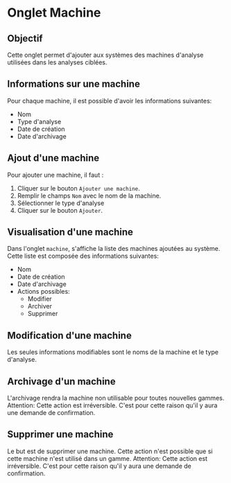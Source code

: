 <!--
SPDX-FileCopyrightText: 2024 Marcellino Palerme <marcellino.palerme@inrae.fr>

SPDX-License-Identifier: CC-BY-NC-4.0
-->

# Onglet Machine

## Objectif

Cette onglet permet d'ajouter aux systèmes des machines d'analyse utilisées dans les analyses ciblées.

## Informations sur une machine

Pour chaque machine, il est possible d'avoir les informations suivantes:

- Nom
- Type d'analyse
- Date de création
- Date d'archivage

## Ajout d'une machine

Pour ajouter une machine, il faut :

1. Cliquer sur le bouton `Ajouter une machine`.
2. Remplir le champs `Nom` avec le nom de la machine.
3. Sélectionner le type d'analyse
4. Cliquer sur le bouton `Ajouter`.

## Visualisation d'une machine

Dans l'onglet `machine`, s'affiche la liste des machines ajoutées au système.
Cette liste est composée des informations suivantes:

- Nom
- Date de création
- Date d'archivage
- Actions possibles:
  - Modifier
  - Archiver
  - Supprimer

## Modification d'une machine

Les seules informations modifiables sont le noms de la machine et le type d'analyse.

## Archivage d'un machine

L'archivage rendra la machine non utilisable pour toutes nouvelles gammes.
Attention: Cette action est irréversible.
C'est pour cette raison qu'il y aura une demande de confirmation.

## Supprimer une machine

Le but est de supprimer une machine.
Cette action n'est possible que si cette machine n'est utilisé dans un gamme.
Attention: Cette action est irréversible.
C'est pour cette raison qu'il y aura une demande de confirmation.
